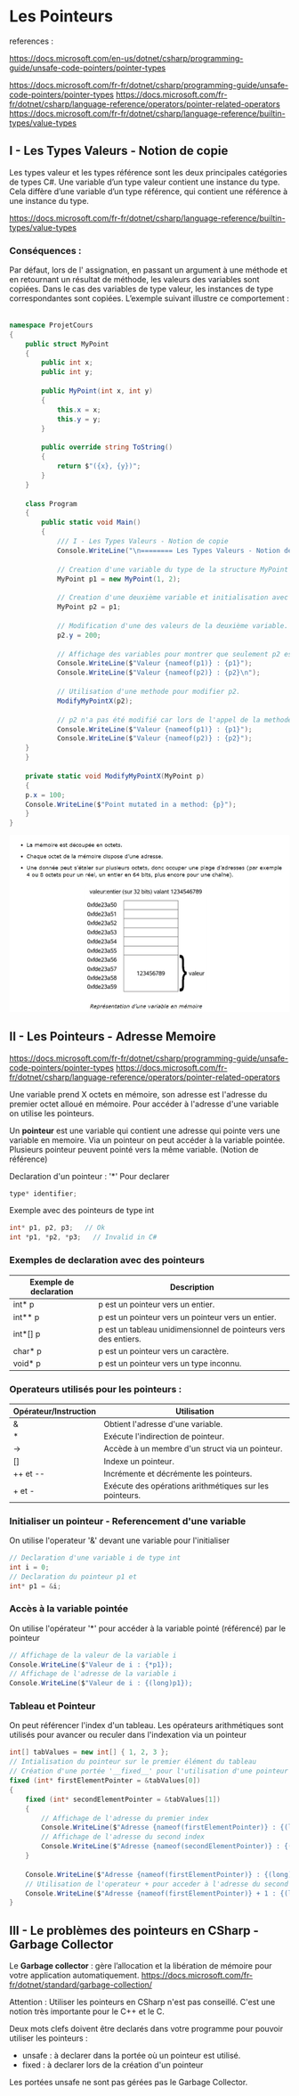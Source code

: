 # Les Pointeurs

references :

https://docs.microsoft.com/en-us/dotnet/csharp/programming-guide/unsafe-code-pointers/pointer-types

https://docs.microsoft.com/fr-fr/dotnet/csharp/programming-guide/unsafe-code-pointers/pointer-types
https://docs.microsoft.com/fr-fr/dotnet/csharp/language-reference/operators/pointer-related-operators
https://docs.microsoft.com/fr-fr/dotnet/csharp/language-reference/builtin-types/value-types

## I - Les Types Valeurs - Notion de copie

Les types valeur et les types référence sont les deux principales catégories de types C#. 
Une variable d’un type valeur contient une instance du type. 
Cela diffère d’une variable d’un type référence, qui contient une référence à une instance du type. 

https://docs.microsoft.com/fr-fr/dotnet/csharp/language-reference/builtin-types/value-types

### Conséquences :
Par défaut, lors de l' assignation, en passant un argument à une méthode et en retournant un résultat de méthode, les valeurs des variables sont copiées. 
Dans le cas des variables de type valeur, les instances de type correspondantes sont copiées. L’exemple suivant illustre ce comportement :

```csharp

namespace ProjetCours
{
    public struct MyPoint
    {
        public int x;
        public int y;

        public MyPoint(int x, int y)
        {
            this.x = x;
            this.y = y;
        }

        public override string ToString()
        {
            return $"({x}, {y})";
        }
    }

    class Program
    {
        public static void Main()
        {
            /// I - Les Types Valeurs - Notion de copie
            Console.WriteLine("\n======== Les Types Valeurs - Notion de copie ========\n");

            // Creation d'une variable du type de la structure MyPoint (un type valeur).
            MyPoint p1 = new MyPoint(1, 2);

            // Creation d'une deuxième variable et initialisation avec la première (il y a copie de la première).
            MyPoint p2 = p1;

            // Modification d'une des valeurs de la deuxième variable.
            p2.y = 200;

            // Affichage des variables pour montrer que seulement p2 est modifée.
            Console.WriteLine($"Valeur {nameof(p1)} : {p1}");
            Console.WriteLine($"Valeur {nameof(p2)} : {p2}\n");

            // Utilisation d'une methode pour modifier p2.
            ModifyMyPointX(p2);

            // p2 n'a pas été modifié car lors de l'appel de la methode une copie a été faite.
            Console.WriteLine($"Valeur {nameof(p1)} : {p1}");
            Console.WriteLine($"Valeur {nameof(p2)} : {p2}");
	}
    }

    private static void ModifyMyPointX(MyPoint p)
    {
	p.x = 100;
	Console.WriteLine($"Point mutated in a method: {p}");
    }
}
```

![Representation de la Memoire](/00_-_Les_Pointeurs/Annexes/Representation_de_la_Memoire.jpg)

## II - Les Pointeurs - Adresse Memoire

https://docs.microsoft.com/fr-fr/dotnet/csharp/programming-guide/unsafe-code-pointers/pointer-types
https://docs.microsoft.com/fr-fr/dotnet/csharp/language-reference/operators/pointer-related-operators

Une variable prend X octets en mémoire, son adresse est l'adresse du premier octet alloué en mémoire.
Pour accéder à l'adresse d'une variable on utilise les pointeurs.

Un __pointeur__ est une variable qui contient une adresse qui pointe vers une variable en memoire.
Via un pointeur on peut accéder à la variable pointée.
Plusieurs pointeur peuvent pointé vers la même variable. (Notion de référence)

Declaration d'un pointeur : '*'
Pour declarer

```csharp
type* identifier;
```

Exemple avec des pointeurs de type int
```csharp
int* p1, p2, p3;   // Ok
int *p1, *p2, *p3;   // Invalid in C#
```
### Exemples de declaration avec des pointeurs
Exemple	de declaration | Description
-|-
int* p | p est un pointeur vers un entier.
int** p	| p est un pointeur vers un pointeur vers un entier.
int*[] p | 	p est un tableau unidimensionnel de pointeurs vers des entiers.
char* p |	p est un pointeur vers un caractère.
void* p |	p est un pointeur vers un type inconnu.

### Operateurs utilisés pour les pointeurs : 
Opérateur/Instruction | Utilisation
------------ | -------------
&  | 	Obtient l'adresse d'une variable.
\*  | 	Exécute l'indirection de pointeur.
->  | 	Accède à un membre d'un struct via un pointeur.
[]  | 	Indexe un pointeur.
++ et --  | 	Incrémente et décrémente les pointeurs.
\+ et -  | 	Exécute des opérations arithmétiques sur les pointeurs.

### Initialiser un pointeur - Referencement d'une variable

On utilise l'operateur '&' devant une variable pour l'initialiser
```csharp
// Declaration d'une variable i de type int
int i = 0;
// Declaration du pointeur p1 et 
int* p1 = &i;
```

### Accès à la variable pointée

On utilise l'opérateur '*' pour accéder à la variable pointé (référencé) par le pointeur

```csharp
// Affichage de la valeur de la variable i
Console.WriteLine($"Valeur de i : {*p1}); 
// Affichage de l'adresse de la variable i
Console.WriteLine($"Valeur de i : {(long)p1});
```

### Tableau et Pointeur

On peut référencer l'index d'un tableau.
Les opérateurs arithmétiques sont utilisés pour avancer ou reculer dans l'indexation via un pointeur

```csharp
int[] tabValues = new int[] { 1, 2, 3 };
// Intialisation du pointeur sur le premier élément du tableau
// Création d'une portée '__fixed__' pour l'utilisation d'une pointeur sur tableau
fixed (int* firstElementPointer = &tabValues[0])
{
    fixed (int* secondElementPointer = &tabValues[1])
    {
        // Affichage de l'adresse du premier index
        Console.WriteLine($"Adresse {nameof(firstElementPointer)} : {(long)firstElementPointer}");
        // Affichage de l'adresse du second index
        Console.WriteLine($"Adresse {nameof(secondElementPointer)} : {(long)secondElementPointer}\n");
    }

    Console.WriteLine($"Adresse {nameof(firstElementPointer)} : {(long)firstElementPointer}");
    // Utilisation de l'operateur + pour acceder à l'adresse du second element via le pointeur du premier
    Console.WriteLine($"Adresse {nameof(firstElementPointer)} + 1 : {(long)(firstElementPointer + 1)}\n");
}	    
```
## III - Le problèmes des pointeurs en CSharp - Garbage Collector

Le __Garbage collector__ : gère l’allocation et la libération de mémoire pour votre application automatiquement.
https://docs.microsoft.com/fr-fr/dotnet/standard/garbage-collection/

Attention : Utiliser les pointeurs en CSharp n'est pas conseillé. C'est une notion très importante pour le C++ et le C.

Deux mots clefs doivent être declarés dans votre programme pour pouvoir utiliser les pointeurs :
- unsafe : à declarer dans la portée où un pointeur est utilisé.
- fixed : à declarer lors de la création d'un pointeur 

Les portées unsafe ne sont pas gérées pas le Garbage Collector.
